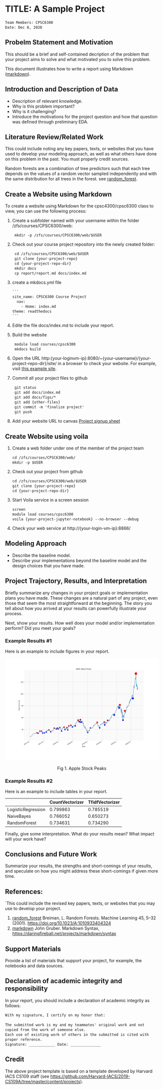 # TITLE: A Sample Project

```
Team Members: CPSC6300
Date: Dec 8, 2020
```

## Probelm Statement and Motivation
This should be a brief and self-contained decription of the problem that your project aims to solve and what motivated you to solve this problem.

This document illustrates how to write a report using Markdown ([markdown][]).

## Introduction and Description of Data

+ Description of relevant knowledge. 
+ Why is this problem important?
+ Why is it challenging? 
+ Introduce the motivations for the project question and how that question was defined through preliminary EDA.

## Literature Review/Related Work 
This could include noting any key papers, texts, or websites that you have used to develop your modeling approach, as well as what others have done on this problem in the past. You must properly credit sources.

Random forests are a combination of tree predictors such that each tree depends on the values of a random vector sampled independently and with the same distribution for all trees in the forest. see [random_forest][].

## Create a Website using Markdown

To create a website using Markdown for the cpsc4300/cpsc6300 class to view, you can use the following process:

1. Create a subfolder named with your username within the folder /zfs/courses/CPSC6300/web:

        mkdir -p /zfs/courses/CPSC6300/web/$USER

1. Check out your course project repository into the newly created folder:

        cd /zfs/courses/CPSC6300/web/$USER
        git clone {your-project-repo}
        cd {your-project-repo-dir}
        mkdir docs
        cp report/report.md docs/index.md

1. create a mkdocs.yml file

       ```
       site_name: CPSC6300 Course Project
         nav:
           - Home: index.md
       theme: readthedocs
       ```

1. Edite the file docs/index.md to include your report.

1. Build the website

        module load courses/cpsc6300
        mkdocs build

1. Open the URL http:{your-loginvm-ip}:8080/~{your-username}/{your-project-repo-dir}/site/ in a browser to check your website.
        For example, visit [this example site](http://10.128.97.93:8080/~xizhouf/course_project/site/).

1. Commit all your project files to github

        git status
        git add docs/index.md
        git add docs/figs/*
        git add {other-files}
        git commit -m 'finalize project'
        git push

1. Add your website URL to canvas [Project signup sheet](https://clemson.instructure.com/courses/118802/pages/project-url-signup)

## Create Website using voila
 
1. Create a web folder under one of the member of the project team
 
       cd /zfs/courses/CPSC6300/web/
       mkdir -p $USER

1. Check out your project from github

       cd /zfs/courses/CPSC6300/web/$USER
       git clone {your-project-repo}
       cd {your-project-repo-dir}

1. Start Voila service in a screen session

       screen
       module load courses/cpsc6300
       voila {your-project-jupyter-notebook} --no-browser --debug

1. Check your web service at http://{your-login-vm-ip}:8866/


## Modeling Approach

+ Describe the baseline model.
+ Describe your implementations beyond the baseline model and the design choices that you have made.

## Project Trajectory, Results, and Interpretation 

Briefly summarize any changes in your project goals or implementation plans you have made.
These changes are a natural part of any project, even those that seem the most straightforward at the beginning.
The story you tell about how you arrived at your results can powerfully illustrate your process. 


Next, show your results. How well does your model and/or implementation perform? Did you meet your goals?

### Example Results #1

Here is an example to include figures in your report.

![Stock Peaks](figs/example_peaks.png "Stock Peaks Example")
<center>Fig 1. Apple Stock Peaks</center>

### Example Results #2

Here is an example to include tables in your report.

|	 | CountVectorizer	 | TfidfVectorizer |
| ------ | --------------------- | ---------------- |
| LogisticRegression	|  0.799863  |	0.785519  |
| NaiveBayes   |	0.766052	| 0.650273 |
| RandomForest | 	0.734631	| 0.734290 |


Finally, give some interpretation. What do your results mean? What impact will your work have?

## Conclusions and Future Work

Summarize your results, the strengths and short-comings of your results, and speculate on how you might address these short-comings if given more time.

## References:
`This could include the revised key papers, texts, or websites that you may use to develop your project.

[random_forest]: https://doi.org/10.1023/A:1010933404324 "Breiman, L. Random Forests. Machine Learning 45, 5–32 (2001)."
[markdown]: https://daringfireball.net/projects/markdown/syntax "Markdown Syntax"

1. [random_forest] Breiman, L. Random Forests. Machine Learning 45, 5–32 (2001). https://doi.org/10.1023/A:1010933404324
1. [markdown] John Gruber. Markdown Syntax, https://daringfireball.net/projects/markdown/syntax


## Support Materials
Provide a list of materials that support your project, for example, the notebooks and data sources.

## Declaration of academic integrity and responsibility

In your report, you should include a declaration of academic integrity as follows:

```
With my signature, I certify on my honor that:

The submitted work is my and my teammates' original work and not copied from the work of someone else.
Each use of existing work of others in the submitted is cited with proper reference.
Signature: ____________ Date: ______________
```

## Credit
The above project template is based on a template developed by Harvard IACS CS109 staff (see https://github.com/Harvard-IACS/2019-CS109A/tree/master/content/projects).
